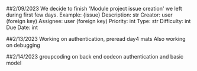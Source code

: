 ##2/09/2023
We decide to finish 'Module project issue creation' we left during first few days.
Example: 
{issue}
Description: str
Creator: user (foreign key)
Assignee: user (foreign key)
Priority: int
Type: str
Difficulty: int
Due Date: int

##2/13/2023
Working on authentication, preread day4 mats
Also working on debugging

##2/14/2023
groupcoding on back end codeon authentication and basic model
